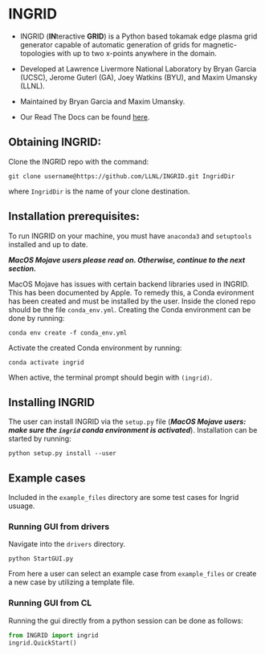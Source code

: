 # INGRID

* INGRID (**IN**teractive **GRID**) is a Python based tokamak edge plasma grid generator capable of automatic generation of grids for magnetic-topologies with up to two x-points anywhere in the domain.

* Developed at Lawrence Livermore National Laboratory by Bryan Garcia (UCSC), Jerome Guterl (GA), Joey Watkins (BYU), and Maxim Umansky (LLNL).

* Maintained by Bryan Garcia and Maxim Umansky.

* Our Read The Docs can be found [here](https://ingrid.readthedocs.io/en/latest/).

## Obtaining INGRID:
Clone the INGRID repo with the command:
```console
git clone username@https://github.com/LLNL/INGRID.git IngridDir
```
where ``IngridDir`` is the name of your clone destination.

## Installation prerequisites:
To run INGRID on your machine, you must have ``anaconda3`` and ``setuptools`` installed
and up to date. 

***MacOS Mojave users please read on. Otherwise, continue to the next section.***

MacOS Mojave has issues with certain backend libraries used in INGRID. This has been documented by Apple. To remedy this, a Conda evironment has been created and must be installed by the user. Inside the cloned repo should be the file ``conda_env.yml``. Creating the Conda environment can be done by running:
```console
conda env create -f conda_env.yml
```
Activate the created Conda environment by running:
```console
conda activate ingrid
```
When active, the terminal prompt should begin with ``(ingrid)``.

## Installing INGRID
The user can install INGRID via the ``setup.py`` file (***MacOS Mojave users: make sure the ``ingrid`` conda environment is activated***). Installation can be started by running: 
```console
python setup.py install --user
```

## Example cases
Included in the ``example_files`` directory are some test cases for Ingrid usuage.

### Running GUI from drivers
Navigate into the ``drivers`` directory.
```console
python StartGUI.py
```
From here a user can select an example case from ``example_files`` or create a new case by utilizing a template file.

### Running GUI from CL
Running the gui directly from a python session can be done as follows:
```python
from INGRID import ingrid
ingrid.QuickStart()
```
